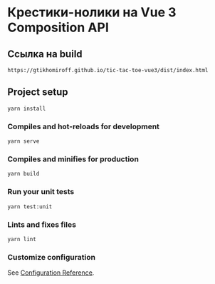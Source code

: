 # Крестики-нолики на Vue 3 Composition API

## Ссылка на build
```
https://gtikhomiroff.github.io/tic-tac-toe-vue3/dist/index.html
```

## Project setup
```
yarn install
```

### Compiles and hot-reloads for development
```
yarn serve
```

### Compiles and minifies for production
```
yarn build
```

### Run your unit tests
```
yarn test:unit
```

### Lints and fixes files
```
yarn lint
```

### Customize configuration
See [Configuration Reference](https://cli.vuejs.org/config/).
